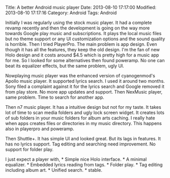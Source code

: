 Title: A better Android music player
Date: 2013-08-10 17:17:00
Modified: 2013-08-10 17:17:16
Category: Android
Tags: Android

Initially I was regularly using the stock music player. It had a complete revamp recently and then the development is going on the way more towards Google play music and subscriptions. It plays the local music files but no theme support or any UI customization options and the sound quality is horrible.
Then I tried PlayerPro. The main problem is app design. Even though it has all the features, they keep the old design. I'm the fan of new Holo design and it costs around $4.5 which is pretty high for a music app for me.
So I looked for some alternatives then found poweramp. No one can beat its equalizer effects, but the same problem, ugly UI.

Nowplaying music player was the enhanced version of cyanogenmod's Apollo music player. It supported lyrics search. I used it around two months. Sony filed a complaint against it for the lyrics search and Google removed it from play store. No more app updates and support. Then NexMusic player, same problem. Time to search for another app.

Then n7 music player. It has a intuitive design but not for my taste. It takes lot of time to scan media folders and ugly lock screen widget. It creates lots of sub folders in your music folders for album arts caching. I really hate when apps creates files or directories in my music directory. This happens also in playerpro and poweramp.

Then Shuttle+. It has simple UI and looked great. But its lags in features. It has no lyrics support. Tag editing and searching need improvement. No support for folder play.

I just expect a player with,
	* Simple nice Holo interface.
	* A minimal equalizer.
	* Embedded lyrics reading from tags.
	* Folder play.
	* Tag editing including album art.
	* Unified search.
	* stable.
